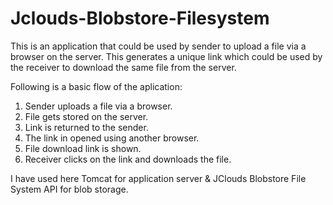 # Jclouds-Blobstore-Filesystem
This is an application that could be used by sender to upload a file via a browser on the server. This generates a unique link which could be used by the receiver to download the same file from the server.

Following is a basic flow of the aplication:
1. Sender uploads a file via a browser.
2. File gets stored on the server.
3. Link is returned to the sender.
4. The link in opened using another browser.
5. File download link is shown.
6. Receiver clicks on the link and downloads the file.

I have used here Tomcat for application server & JClouds Blobstore File System API for blob storage.

